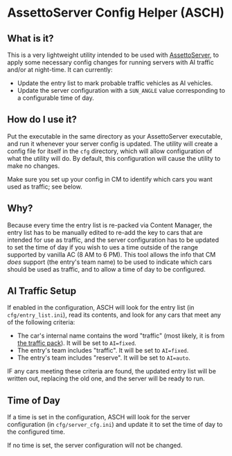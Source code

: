 # AssettoServer Config Helper (ASCH)

## What is it?

This is a very lightweight utility intended to be used with [AssettoServer](https://github.com/compujuckel/AssettoServer), to apply some necessary config changes for running servers with AI traffic and/or at night-time. It can currently:

* Update the entry list to mark probable traffic vehicles as AI vehicles.
* Update the server configuration with a `SUN_ANGLE` value corresponding to a configurable time of day.

## How do I use it?

Put the executable in the same directory as your AssettoServer executable, and run it whenever your server config is updated. The utility will create a config file for itself in the `cfg` directory, which will allow configuration of what the utility will do. By default, this configuration will cause the utility to make no changes.

Make sure you set up your config in CM to identify which cars you want used as traffic; see below.

## Why?

Because every time the entry list is re-packed via Content Manager, the entry list has to be manually edited to re-add the key to cars that are intended for use as traffic, and the server configuration has to be updated to set the time of day if you wish to ues a time outside of the range supported by vanilla AC (8 AM to 6 PM). This tool allows the info that CM *does* support (the entry's team name) to be used to indicate which cars should be used as traffic, and to allow a time of day to be configured.

## AI Traffic Setup

If enabled in the configuration, ASCH will look for the entry list (in `cfg/entry_list.ini`), read its contents, and look for any cars that meet any of the following criteria:

- The car's internal name contains the word "traffic" (most likely, it is from [the traffic pack](https://drive.google.com/file/d/1PbYGD61LFi0DNcw7f2o68xBwdJ80pZfl/view)). It will be set to `AI=fixed`.
- The entry's team includes "traffic". It will be set to `AI=fixed`.
- The entry's team includes "reserve". It will be set to `AI=auto`.

IF any cars meeting these criteria are found, the updated entry list will be written out, replacing the old one, and the server will be ready to run.

## Time of Day

If a time is set in the configuration, ASCH will look for the server configuration (in `cfg/server_cfg.ini`) and update it to set the time of day to the configured time.

If no time is set, the server configuration will not be changed.
